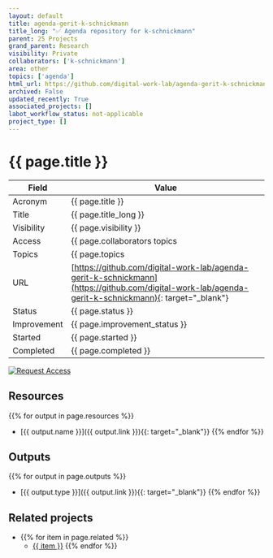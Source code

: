 ```yaml
---
layout: default
title: agenda-gerit-k-schnickmann
title_long: "✅ Agenda repository for k-schnickmann"
parent: 25 Projects
grand_parent: Research
visibility: Private
collaborators: ['k-schnickmann']
area: other
topics: ['agenda']
html_url: https://github.com/digital-work-lab/agenda-gerit-k-schnickmann
archived: False
updated_recently: True
associated_projects: []
labot_workflow_status: not-applicable
project_type: []
---
```


# {{ page.title }}

Field               | Value
------------------- | ----------------------------------
Acronym             | {{ page.title }}
Title               | {{ page.title_long }}
Visibility          | {{ page.visibility }}
Access              | {{ page.collaborators topics | join: ", "}}
Topics              | {{ page.topics | join: ", " }}
URL                 | [https://github.com/digital-work-lab/agenda-gerit-k-schnickmann](https://github.com/digital-work-lab/agenda-gerit-k-schnickmann){: target="_blank"}
Status              | {{ page.status }}
Improvement         | {{ page.improvement_status }}
Started             | {{ page.started }}
Completed           | {{ page.completed }}

[![Request Access](https://img.shields.io/badge/Request-Access-blue?style=for-the-badge)](https://github.com/digital-work-lab/handbook/issues/new?assignees=geritwagner&labels=access+request&template=request-repo-access.md&title=%5BAccess+Request%5D+Request+for+access+to+repository)

## Resources

  {{% for output in page.resources %}}
  - [{{ output.name }}]({{ output.link }}){{: target="_blank"}}
  {{% endfor %}}
## Outputs

  {{% for output in page.outputs %}}
  - [{{ output.type }}]({{ output.link }}){{: target="_blank"}}
  {{% endfor %}}
## Related projects 

- {{% for item in page.related %}}
  - <a href="{{ item }}">{{ item }}</a>
{{% endfor %}}
